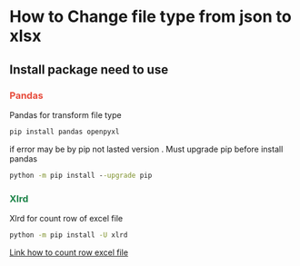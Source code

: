 # How to Change file type from json to xlsx

## Install package need to use

### <span style="color:#E74C3C">**Pandas**</span>

Pandas for transform file type


```cmd
pip install pandas openpyxl
```


if error may be by pip not lasted version . Must upgrade pip before install pandas

```cmd
python -m pip install --upgrade pip
```

### <span style="color:#1E8449">**Xlrd**</span>

Xlrd for count row of excel file

```cmd
python -m pip install -U xlrd
```
[Link how to count row excel file](https://www.codespeedy.com/count-number-of-rows-and-columns-of-excel-file-in-python/)


